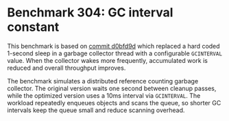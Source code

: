 # Benchmark 304: GC interval constant

This benchmark is based on [commit d0bfd9d](https://github.com/Unknown/repo/commit/d0bfd9dc6a262334489b89ded792155d62f6622d) which replaced a hard coded
1-second sleep in a garbage collector thread with a configurable `GCINTERVAL`
value. When the collector wakes more frequently, accumulated work is reduced and
overall throughput improves.

The benchmark simulates a distributed reference counting garbage collector. The
original version waits one second between cleanup passes, while the optimized
version uses a 10ms interval via `GCINTERVAL`. The workload repeatedly enqueues
objects and scans the queue, so shorter GC intervals keep the queue small and
reduce scanning overhead.
